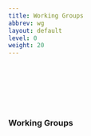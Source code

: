```yaml
---
title: Working Groups
abbrev: wg
layout: default
level: 0
weight: 20
---
```

&nbsp;<br/>
&nbsp;<br/>
&nbsp;<br/>
&nbsp;<br/>
&nbsp;<br/>

<h3>Working Groups</h3>

